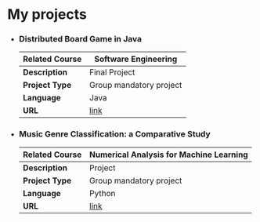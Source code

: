 # My projects

- ### Distributed Board Game in Java
    | **Related Course**  | Software Engineering                          |
  | ------------------- | -------------------------------------------------------- |
  | **Description**     | Final Project |
  | **Project Type**    | Group mandatory project                            |
  | **Language**        | Java                                               |
  | **URL**             | [link](https://github.com/gabricarm/IS23-AM08)     |


- ### Music Genre Classification: a Comparative Study
    | **Related Course**  | Numerical Analysis for Machine Learning                         |
  | ------------------- | -------------------------------------------------------- |
  | **Description**     | Project |
  | **Project Type**    | Group mandatory project                            |
  | **Language**        | Python                                               |
  | **URL**             | [link](https://github.com/gabricarr/Naml-project)     |
